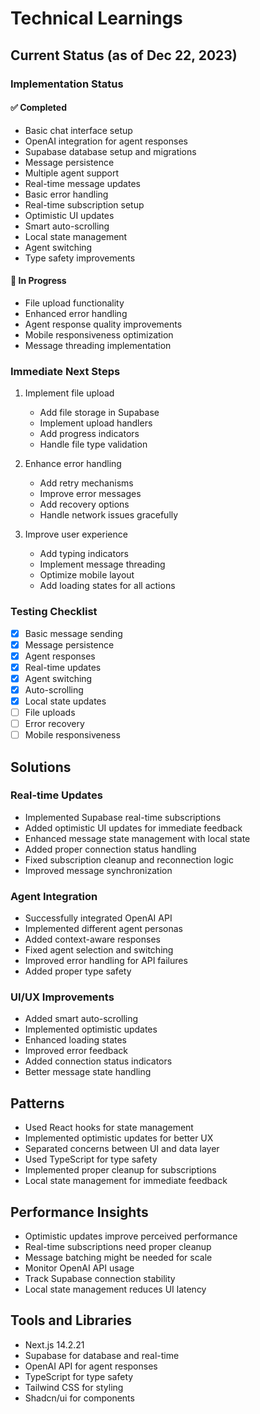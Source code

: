 # Technical Learnings

## Current Status (as of Dec 22, 2023)

### Implementation Status

#### ✅ Completed

- Basic chat interface setup
- OpenAI integration for agent responses
- Supabase database setup and migrations
- Message persistence
- Multiple agent support
- Real-time message updates
- Basic error handling
- Real-time subscription setup
- Optimistic UI updates
- Smart auto-scrolling
- Local state management
- Agent switching
- Type safety improvements

#### 🚧 In Progress

- File upload functionality
- Enhanced error handling
- Agent response quality improvements
- Mobile responsiveness optimization
- Message threading implementation

### Immediate Next Steps

1. Implement file upload

   - Add file storage in Supabase
   - Implement upload handlers
   - Add progress indicators
   - Handle file type validation

2. Enhance error handling

   - Add retry mechanisms
   - Improve error messages
   - Add recovery options
   - Handle network issues gracefully

3. Improve user experience
   - Add typing indicators
   - Implement message threading
   - Optimize mobile layout
   - Add loading states for all actions

### Testing Checklist

- [x] Basic message sending
- [x] Message persistence
- [x] Agent responses
- [x] Real-time updates
- [x] Agent switching
- [x] Auto-scrolling
- [x] Local state updates
- [ ] File uploads
- [ ] Error recovery
- [ ] Mobile responsiveness

## Solutions

### Real-time Updates

- Implemented Supabase real-time subscriptions
- Added optimistic UI updates for immediate feedback
- Enhanced message state management with local state
- Added proper connection status handling
- Fixed subscription cleanup and reconnection logic
- Improved message synchronization

### Agent Integration

- Successfully integrated OpenAI API
- Implemented different agent personas
- Added context-aware responses
- Fixed agent selection and switching
- Improved error handling for API failures
- Added proper type safety

### UI/UX Improvements

- Added smart auto-scrolling
- Implemented optimistic updates
- Enhanced loading states
- Improved error feedback
- Added connection status indicators
- Better message state handling

## Patterns

- Used React hooks for state management
- Implemented optimistic updates for better UX
- Separated concerns between UI and data layer
- Used TypeScript for type safety
- Implemented proper cleanup for subscriptions
- Local state management for immediate feedback

## Performance Insights

- Optimistic updates improve perceived performance
- Real-time subscriptions need proper cleanup
- Message batching might be needed for scale
- Monitor OpenAI API usage
- Track Supabase connection stability
- Local state management reduces UI latency

## Tools and Libraries

- Next.js 14.2.21
- Supabase for database and real-time
- OpenAI API for agent responses
- TypeScript for type safety
- Tailwind CSS for styling
- Shadcn/ui for components
